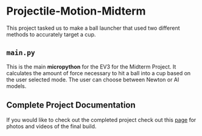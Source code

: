 # Projectile-Motion-Midterm
This project tasked us to make a ball launcher that used two different methods to accurately target a cup. 

## ```main.py ```
This is the main 
**micropython**
for the EV3 for the Midterm Project. It calculates the amount of force necessary to hit a ball into a cup based on the user selected mode. The user can choose between Newton or AI models. 


## Complete Project Documentation
If you would like to check out the completed project check out this [page](https://owengervais.myportfolio.com/projectile-motion-me35-midterm) for photos and videos of the final build.
